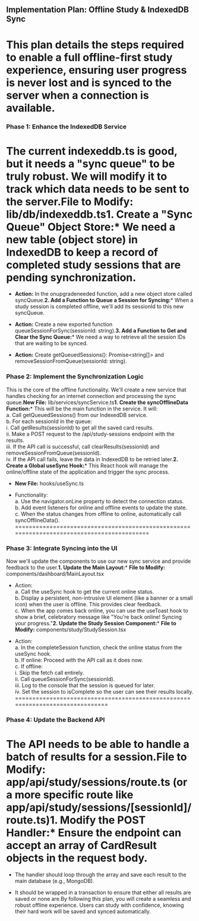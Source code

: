 ## **Implementation Plan: Offline Study & IndexedDB Sync**

# This plan details the steps required to enable a full offline-first study experience, ensuring user progress is never lost and is synced to the server when a connection is available.

### **Phase 1: Enhance the IndexedDB Service**

# The current indexeddb.ts is good, but it needs a "sync queue" to be truly robust. We will modify it to track which data needs to be sent to the server.**File to Modify:** lib/db/indexeddb.ts**1. Create a "Sync Queue" Object Store:*** We need a new table (object store) in IndexedDB to keep a record of completed study sessions that are pending synchronization.

* **Action:** In the onupgradeneeded function, add a new object store called syncQueue.**2. Add a Function to Queue a Session for Syncing:*** When a study session is completed offline, we'll add its sessionId to this new syncQueue.

* **Action:** Create a new exported function queueSessionForSync(sessionId: string).**3. Add a Function to Get and Clear the Sync Queue:*** We need a way to retrieve all the session IDs that are waiting to be synced.

* **Action:** Create getQueuedSessions(): Promise\<string\[]> and removeSessionFromQueue(sessionId: string).

### **Phase 2: Implement the Synchronization Logic**

This is the core of the offline functionality. We'll create a new service that handles checking for an internet connection and processing the sync queue.**New File:** lib/services/syncService.ts**1. Create the syncOfflineData Function:*** This will be the main function in the service. It will:\
  a. Call getQueuedSessions() from our IndexedDB service.\
  b. For each sessionId in the queue:\
  i. Call getResults(sessionId) to get all the saved card results.\
  ii. Make a POST request to the /api/study-sessions endpoint with the results.\
  iii. If the API call is successful, call clearResults(sessionId) and removeSessionFromQueue(sessionId).\
  iv. If the API call fails, leave the data in IndexedDB to be retried later.**2. Create a Global useSync Hook:*** This React hook will manage the online/offline state of the application and trigger the sync process.

* **New File:** hooks/useSync.ts

* Functionality:\
  a. Use the navigator.onLine property to detect the connection status.\
  b. Add event listeners for online and offline events to update the state.\
  c. When the status changes from offline to online, automatically call syncOfflineData().
==========================================================================================

### **Phase 3: Integrate Syncing into the UI**

Now we'll update the components to use our new sync service and provide feedback to the user.**1. Update the Main Layout:*** **File to Modify:** components/dashboard/MainLayout.tsx

* Action:\
  a. Call the useSync hook to get the current online status.\
  b. Display a persistent, non-intrusive UI element (like a banner or a small icon) when the user is offline. This provides clear feedback.\
  c. When the app comes back online, you can use the useToast hook to show a brief, celebratory message like "You're back online! Syncing your progress."**2. Update the Study Session Component:*** **File to Modify:** components/study/StudySession.tsx

* Action:\
  a. In the completeSession function, check the online status from the useSync hook.\
  b. If online: Proceed with the API call as it does now.\
  c. If offline:\
  i. Skip the fetch call entirely.\
  ii. Call queueSessionForSync(sessionId).\
  iii. Log to the console that the session is queued for later.\
  iv. Set the session to isComplete so the user can see their results locally.
==============================================================================

### **Phase 4: Update the Backend API**

# The API needs to be able to handle a batch of results for a session.**File to Modify:** app/api/study/sessions/route.ts (or a more specific route like app/api/study/sessions/\[sessionId]/route.ts)**1. Modify the POST Handler:*** Ensure the endpoint can accept an array of CardResult objects in the request body.

* The handler should loop through the array and save each result to the main database (e.g., MongoDB).

* It should be wrapped in a transaction to ensure that either all results are saved or none are.By following this plan, you will create a seamless and robust offline experience. Users can study with confidence, knowing their hard work will be saved and synced automatically.
